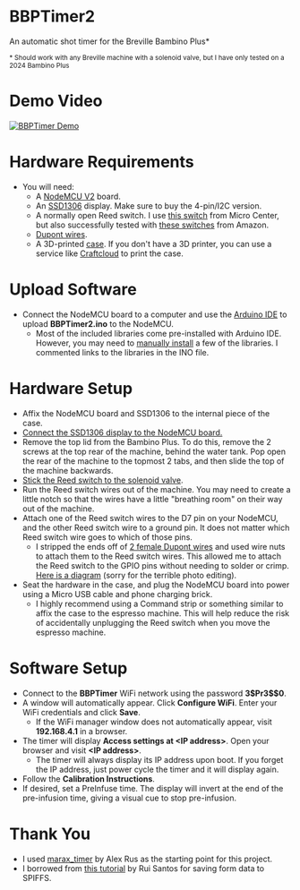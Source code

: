 # BBPTimer2
An automatic shot timer for the Breville Bambino Plus*

<sub>\* Should work with any Breville machine with a solenoid valve, but I have only tested on a 2024 Bambino Plus</sub>
# Demo Video
[![BBPTimer Demo](https://i.imgur.com/8vPZHzk.jpeg)](https://youtube.com/shorts/sfyzebhx3to)
# Hardware Requirements
* You will need:
	* A [NodeMCU V2](https://www.amazon.com/HiLetgo-Internet-Development-Wireless-Micropython/dp/B010O1G1ES) board.
	* An [SSD1306](https://www.amazon.com/HiLetgo-Serial-Display-SSD1306-Arduino/dp/B06XRBTBTB) display. Make sure to buy the 4-pin/I2C version.
	* A normally open Reed switch. I use [this switch](https://www.microcenter.com/product/614938/nte-electronics-switch-white-magnetic-alarm-reed-spst) from Micro Center, but also successfully tested with [these switches](https://www.amazon.com/dp/B0B3D7BM4K) from Amazon.
	* [Dupont wires](https://www.amazon.com/Elegoo-EL-CP-004-Multicolored-Breadboard-arduino/dp/B01EV70C78).
	* A 3D-printed [case](https://www.thingiverse.com/thing:2937731). If you don't have a 3D printer, you can use a service like [Craftcloud](https://craftcloud3d.com) to print the case.
# Upload Software
* Connect the NodeMCU board to a computer and use the [Arduino IDE](https://www.arduino.cc/en/software) to upload **BBPTimer2.ino** to the NodeMCU.
	* Most of the included libraries come pre-installed with Arduino IDE. However, you may need to [manually install](https://docs.arduino.cc/software/ide-v1/tutorials/installing-libraries/) a few of the libraries. I commented links to the libraries in the INO file.
# Hardware Setup
* Affix the NodeMCU board and SSD1306 to the internal piece of the case.
* [Connect the SSD1306 display to the NodeMCU board.](https://randomnerdtutorials.com/esp8266-0-96-inch-oled-display-with-arduino-ide/)
* Remove the top lid from the Bambino Plus. To do this, remove the 2 screws at the top rear of the machine, behind the water tank. Pop open the rear of the machine to the topmost 2 tabs, and then slide the top of the machine backwards.
* [Stick the Reed switch to the solenoid valve](https://imgur.com/LNzAFQv).
* Run the Reed switch wires out of the machine. You may need to create a little notch so that the wires have a little "breathing room" on their way out of the machine.
* Attach one of the Reed switch wires to the D7 pin on your NodeMCU, and the other Reed switch wire to a ground pin. It does not matter which Reed switch wire goes to which of those pins.
	* I stripped the ends off of [2 female Dupont wires](#hardware-requirements) and used wire nuts to attach them to the Reed switch wires. This allowed me to attach the Reed switch to the GPIO pins without needing to solder or crimp. [Here is a diagram](https://imgur.com/bvkUthV) (sorry for the terrible photo editing).
* Seat the hardware in the case, and plug the NodeMCU board into power using a Micro USB cable and phone charging brick.
	* I highly recommend using a Command strip or something similar to affix the case to the espresso machine. This will help reduce the risk of accidentally unplugging the Reed switch when you move the espresso machine.
# Software Setup
* Connect to the **BBPTimer** WiFi network using the password **3\$Pr3\$\$0**.
* A window will automatically appear. Click **Configure WiFi**. Enter your WiFi credentials and click **Save**.
	* If the WiFi manager window does not automatically appear, visit **192.168.4.1** in a browser.
* The timer will display **Access settings at \<IP address\>**. Open your browser and visit **\<IP address\>**.
	* The timer will always display its IP address upon boot. If you forget the IP address, just power cycle the timer and it will display again.
* Follow the **Calibration Instructions**.
* If desired, set a PreInfuse time. The display will invert at the end of the pre-infusion time, giving a visual cue to stop pre-infusion.
# Thank You
* I used [marax_timer](https://github.com/alexrus/marax_timer) by Alex Rus as the starting point for this project.
* I borrowed from [this tutorial](https://randomnerdtutorials.com/esp32-esp8266-input-data-html-form/) by Rui Santos for saving form data to SPIFFS.
